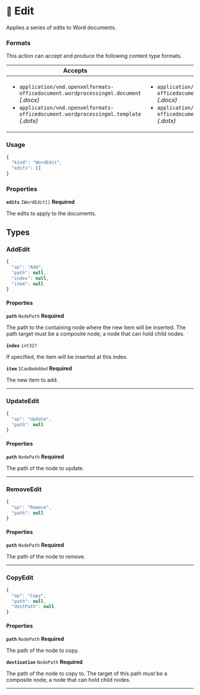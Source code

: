 # <small>:nut_and_bolt:</small> Edit

Applies a series of edits to Word documents.
   
### Formats

This action can accept and produce the following content type formats.

| Accepts | Produces |
|-----|-----|
|<ul><li>`application/vnd.openxmlformats-officedocument.wordprocessingml.document` _(.docx)_</li><li>`application/vnd.openxmlformats-officedocument.wordprocessingml.template` _(.dotx)_</li></ul>|<ul><li>`application/vnd.openxmlformats-officedocument.wordprocessingml.document` _(.docx)_</li><li>`application/vnd.openxmlformats-officedocument.wordprocessingml.template` _(.dotx)_</li></ul>|

### Usage

```js
{
  "kind": "WordEdit",
  "edits": []
}
```
### Properties

**`edits`**  `IWordEdit[]` **Required**

The edits to apply to the documents.


## Types

### AddEdit

```js
{
  "op": "Add",
  "path": null,
  "index": null,
  "item": null
}
```

#### Properties

**`path`**  `NodePath` **Required**

The path to the containing node where the new item will be inserted. The path target must be a composite node; a node that can hold child nodes.


**`index`**  `int32?`

If specified, the item will be inserted at this index.


**`item`**  `ICanBeAdded` **Required**

The new item to add.


---
### UpdateEdit

```js
{
  "op": "Update",
  "path": null
}
```

#### Properties

**`path`**  `NodePath` **Required**

The path of the node to update.


---
### RemoveEdit

```js
{
  "op": "Remove",
  "path": null
}
```

#### Properties

**`path`**  `NodePath` **Required**

The path of the node to remove.


---
### CopyEdit

```js
{
  "op": "Copy",
  "path": null,
  "destPath": null
}
```

#### Properties

**`path`**  `NodePath` **Required**

The path of the node to copy.


**`destination`**  `NodePath` **Required**

The path of the node to copy to. The target of this path must be a composite node; a node that can hold child nodes.


---

